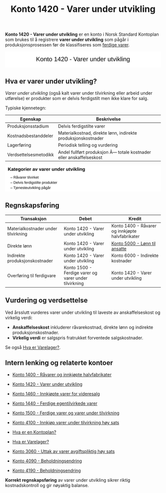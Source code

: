 ﻿---
title: "Konto 1420 - Varer under utvikling"
seoTitle: "Konto 1420 | Varer under utvikling | Kontoplan"
description: "Konto 1420 dekker varer under tilvirkning/arbeid under utførelse i produksjonsprosessen. Les om kostnadskomponenter, vurdering, regnskapsføringsposter og overføring til ferdigvare."
summary: "Konto 1420 gjelder varer under utvikling. Oppsummerer kostnadskomponenter, vurdering og bokføring frem til ferdigvare."
---

**Konto 1420 - Varer under utvikling** er en konto i Norsk Standard Kontoplan som brukes til å registrere **varer under utvikling** som pågår i produksjonsprosessen før de klassifiseres som [ferdige varer](/blogs/kontoplan/1440-ferdige-egentilvirkede-varer "Konto 1440 - Ferdige egentilvirkede varer").

![Illustrasjon av konto 1420 Varer under utvikling](1420-varer-under-utvikling-image.svg)

## Hva er varer under utvikling?

*Varer under utvikling* (også kalt varer under tilvirkning eller arbeid under utførelse) er produkter som er delvis ferdigstilt men ikke klare for salg.

Typiske kjennetegn:

| Egenskap               | Beskrivelse                                                              |
|-------------------------|---------------------------------------------------------------------------|
| Produksjonsstadium      | Delvis ferdigstilte varer                                                 |
| Kostnadsbestanddeler    | Materialkostnad, direkte lønn, indirekte produksjonskostnader             |
| Lagerføring             | Periodisk telling og vurdering                                            |
| Verdsettelsesmetodikk   | Andel fullført produksjon Ã— totale kostnader eller anskaffelseskost        |

![Kategorier av varer under utvikling](1420-kategorier-varer-under-utvikling.svg)

## Regnskapsføring

| Transaksjon                       | Debet                                             | Kredit                                               |
|-----------------------------------|---------------------------------------------------|------------------------------------------------------|
| Materialkostnader under tilvirkning | Konto 1420 - Varer under utvikling               | Konto 1400 - Råvarer og innkjøpte halvfabrikater      |
| Direkte lønn                      | Konto 1420 - Varer under utvikling               | [Konto 5000 - Lønn til ansatte](/blogs/kontoplan/5000-lonn-til-ansatte "Konto 5000 - Lønn til ansatte") |
| Indirekte produksjonskostnader    | Konto 1420 - Varer under utvikling               | Konto 6000 - Indirekte kostnader                      |
| Overføring til ferdigvare         | Konto 1500 - Ferdige varer og varer under tilvirkning | Konto 1420 - Varer under utvikling              |

## Vurdering og verdsettelse

Ved årsslutt vurderes varer under utvikling til laveste av anskaffelseskost og virkelig verdi:

* **Anskaffelseskost** inkluderer råvarekostnad, direkte lønn og indirekte produksjonskostnader.
* **Virkelig verdi** er salgspris fratrukket forventede salgskostnader.

Se også [Hva er Varelager?](/blogs/regnskap/hva-er-varelager "Hva er Varelager? Komplett Guide til Lagerføring og Verdivurdering").

## Intern lenking og relaterte kontoer

* [Konto 1400 - Råvarer og innkjøpte halvfabrikater](/blogs/kontoplan/1400-raavarer-og-innkjopte-halvfabrikater "Konto 1400 - Råvarer og innkjøpte halvfabrikater")
* [Konto 1420 - Varer under utvikling](/blogs/kontoplan/1420-varer-under-utvikling "Konto 1420 - Varer under utvikling")
* [Konto 1460 - Innkjøpte varer for videresalg](/blogs/kontoplan/1460-innkjopte-varer-for-videresalg "Konto 1460 - Innkjøpte varer for videresalg")
* [Konto 1440 - Ferdige egentilvirkede varer](/blogs/kontoplan/1440-ferdige-egentilvirkede-varer "Konto 1440 - Ferdige egentilvirkede varer")
* [Konto 1500 - Ferdige varer og varer under tilvirkning](/blogs/kontoplan/1500-ferdige-varer-og-varer-under-tilvirkning "Konto 1500 - Ferdige varer og varer under tilvirkning")
* [Konto 4100 - Innkjøp varer under tilvirkning høy sats](/blogs/kontoplan/4100-innkjop-varer-under-tilvirkning-hoy-sats "Konto 4100 - Innkjøp varer under tilvirkning høy sats")
* [Hva er en Kontoplan?](/blogs/regnskap/hva-er-kontoplan "Hva er en Kontoplan? Komplett Guide til Kontoplaner i Norsk Regnskap")
* [Hva er Varelager?](/blogs/regnskap/hva-er-varelager "Hva er Varelager? Komplett Guide til Lagerføring og Verdivurdering")
* [Konto 3060 - Uttak av varer avgiftspliktig høy sats](/blogs/kontoplan/3060-uttak-av-varer-avgiftspliktig-hoy-sats "Konto 3060 - Uttak av varer avgiftspliktig høy sats")
* [Konto 4090 - Beholdningsendring](/blogs/kontoplan/4090-beholdningsendring "Konto 4090 - Beholdningsendring")

* [Konto 4190 - Beholdningsendring](/blogs/kontoplan/4190-beholdningsendring "Konto 4190 - Beholdningsendring")

**Korrekt regnskapsføring** av varer under utvikling sikrer riktig kostnadskontroll og gir nøyaktig balanse.






